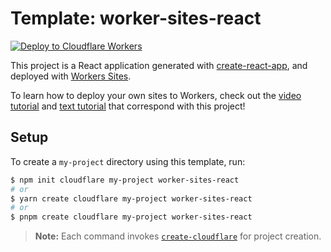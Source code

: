 # Template: worker-sites-react

[![Deploy to Cloudflare Workers](https://deploy.workers.cloudflare.com/button)](https://deploy.workers.cloudflare.com/?url=https://github.com/vasilevich/worker-sites-react.git)

This project is a React application generated with [create-react-app](https://github.com/facebook/create-react-app), and deployed with [Workers Sites](https://developers.cloudflare.com/workers/sites).

To learn how to deploy your own sites to Workers, check out the [video tutorial](https://www.youtube.com/watch?v=6YC3MgVwCGA) and [text tutorial](https://developers.cloudflare.com/workers/tutorials/deploy-a-react-app) that correspond with this project!

## Setup

To create a `my-project` directory using this template, run:

```sh
$ npm init cloudflare my-project worker-sites-react
# or
$ yarn create cloudflare my-project worker-sites-react
# or
$ pnpm create cloudflare my-project worker-sites-react
```

> **Note:** Each command invokes [`create-cloudflare`](https://www.npmjs.com/package/create-cloudflare) for project creation.

